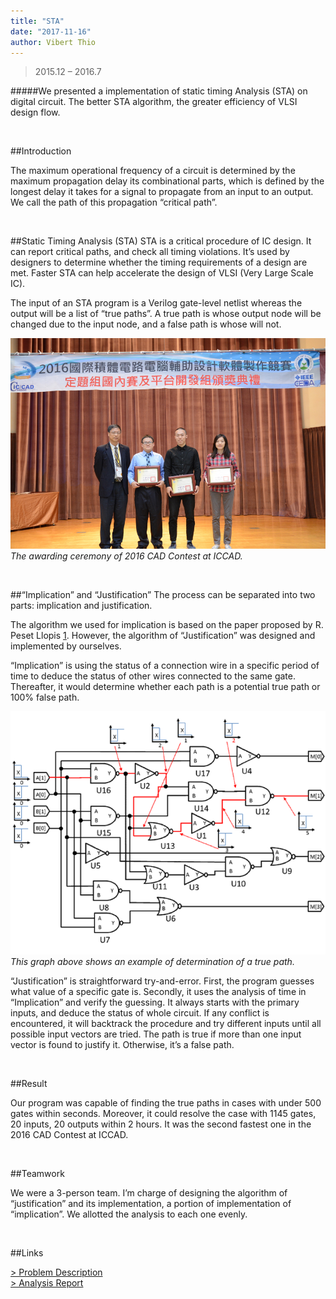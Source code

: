 ```yaml
---
title: "STA"
date: "2017-11-16"
author: Vibert Thio
---
```


> 2015.12 – 2016.7

#####We presented a implementation of static timing Analysis (STA) on digital circuit. The better STA algorithm, the greater efficiency of VLSI design flow.

<br>

##Introduction

The maximum operational frequency of a circuit is determined by the maximum propagation delay its combinational parts, which is defined by the longest delay it takes for a signal to propagate from an input to an output. We call the path of this propagation “critical path”.

<br>

##Static Timing Analysis (STA)
STA is a critical procedure of IC design. It can report critical paths, and check all timing violations. It’s used by designers to determine whether the timing requirements of a design are met. Faster STA can help accelerate the design of VLSI (Very Large Scale IC).

The input of an STA program is a Verilog gate-level netlist whereas the output will be a list of “true paths”. A true path is whose output node will be changed due to the input node, and a false path is whose will not.

![](./img-01.png)
*The awarding ceremony of 2016 CAD Contest at ICCAD.*

<br>

##“Implication” and “Justification”
The process can be separated into two parts: implication and justification.

The algorithm we used for implication is based on the paper proposed by R. Peset Llopis [1]. However, the algorithm of “Justification” was designed and implemented by ourselves.

“Implication” is using the status of a connection wire in a specific period of time to deduce the status of other wires connected to the same gate. Thereafter, it would determine whether each path is a potential true path or 100% false path.

![](./img-02.png)
*This graph above shows an example of determination of a true path.*

“Justification” is straightforward try-and-error. First, the program guesses what value of a specific gate is. Secondly, it uses the analysis of time in “Implication” and verify the guessing. It always starts with the primary inputs, and deduce the status of whole circuit. If any conflict is encountered, it will backtrack the procedure and try different inputs until all possible input vectors are tried. The path is true if more than one input vector is found to justify it. Otherwise, it’s a false path.

<br>

##Result

Our program was capable of finding the true paths in cases with under 500 gates within seconds. Moreover, it could resolve the case with 1145 gates, 20 inputs, 20 outputs within 2 hours. It was the second fastest one in the 2016 CAD Contest at ICCAD.

<br>

##Teamwork

We were a 3-person team. I’m charge of designing the algorithm of “justification” and its implementation, a portion of implementation of “implication”. We allotted the analysis to each one evenly.


<br>

##Links

[> Problem Description][1]  
[> Analysis Report][2]  

[1]: http://cad-contest-2016.el.cycu.edu.tw/Problem_D/default.html
[2]: https://drive.google.com/file/d/0ByNwzf7aYOQ3VHhSejlSdGduZjg/view
